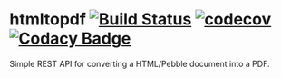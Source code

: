 # htmltopdf [![Build Status](https://travis-ci.org/ellieon/htmltopdf.svg?branch=master)](https://travis-ci.org/ellieon/htmltopdf) [![codecov](https://codecov.io/gh/ellieon/htmltopdf/branch/master/graph/badge.svg)](https://codecov.io/gh/ellieon/htmltopdf) [![Codacy Badge](https://api.codacy.com/project/badge/Grade/cfb56ed9486944939e68b7ee5eeaa7aa)](https://www.codacy.com/app/ellieon/htmltopdf?utm_source=github.com&amp;utm_medium=referral&amp;utm_content=ellieon/htmltopdf&amp;utm_campaign=Badge_Grade)


Simple REST API for converting a HTML/Pebble document into a PDF.
